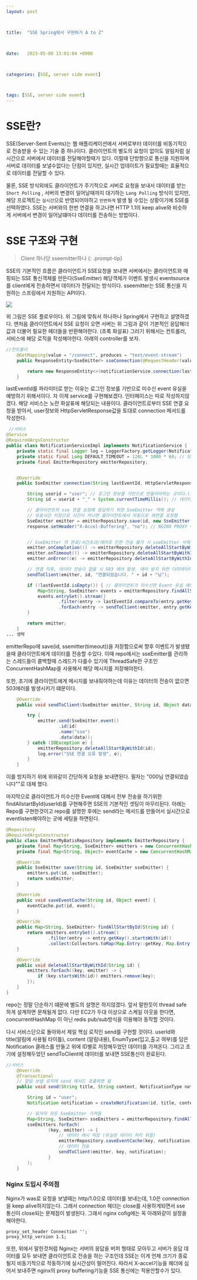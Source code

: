 ```yaml
---
layout: post



title:  "SSE Spring에서 구현하기 A to Z"



date:   2023-05-08 13:01:04 +0900



categories: [SSE, server side event]



tags: [SSE, server side event]
---
```

# SSE란?

SSE(Server-Sent Events)는 웹 애플리케이션에서 서버로부터 데이터를 비동기적으로 전송받을 수 있는 기술 중 하나이다.
클라이언트의 별도의 요청이 없이도 알림처럼 실시간으로 서버에서 데이터를 전달해야할때가 있다. 이럴때 단방향으로 통신을 지원하며 서버로 데이터를 보낼수없다는 단점이 있지만, 실시간 업데이트가 필요할때는 효율적으로 데이터를 전달할 수 있다.

물론, SSE 방식외에도 클라이언트가 주기적으로 서버로 요청을 보내서 데이터를 받는 `Short Polling` , 서버의 변경이 일어날때까지 대기하는 `Long Polling` 방식이 있지만, 해당 프로젝트는 `실시간`으로 반영되어야하고 `빈번하게` 발생 될 수있는 상황이기에 SSE를 선택하였다.
SSE는 서버와의 한번 연결을 하고나면 HTTP 1.1의 keep alive와 비슷하게 서버에서 변경이 일어날떄마다 데이터를 전송하는 방법이다.

# SSE 구조와 구현

> Client 하나당 sseemitter하나
> {: .prompt-tip}

SSE의 기본적인 흐름은 클라이언트가 SSE요청을 보내면 서버에서는 클라이언트와 매핑되는 SSE 통신객체를 만든다(SseEmitter)
해당객체가 이벤트 발생시 eventsource를 client에게 전송하면서 데이터가 전달되는 방식이다. sseemitter는 SSE 통신을 지원하는 스프링에서 지원하는 API이다.

<img src ="https://github.com/mskim0425/msKim0425.github.io/blob/main/images/internet/sse%ED%98%95%EC%8B%9D.png?raw=true">

위 그림은 SSE 플로우이다. 위 그림에 맞춰서 하나하나 Spring에서 구현하고 설명하겠다.
맨처음 클라이언트에서 SSE 요청이 오면 서버는 위 그림과 같이 기본적인 응답해더값과 더불어 필요한 헤더들을 반환해야한다. (초록 화살표) 그러기 위해서는 컨트롤러, 서비스에 해당 로직을 작성해야한다. 아래의 controller를 보자.

```java
//컨트롤러
	@GetMapping(value = "/connect", produces = "text/event-stream")
	public ResponseEntity<SseEmitter> sseConnection(@RequestHeader(value = "Last-Event-ID", required = false, defaultValue = "") String lastEventId, HttpServletResponse response) {

		return new ResponseEntity<>(notificationService.connection(lastEventId, response), HttpStatus.OK);
	}

```

lastEventId를 파라미터로 받는 이유는 로그인 정보를 기반으로 미수신 event 유실을 예방하기 위해서이다.
자 이제 service를 구현해보겠다. 인터페이스는 따로 작성하지않겠다.
해당 서비스는 노란 화살표에 해당되는 내용이다. 클라이언트로부터 SSE 연결 요청을 받아서, user정보와 HttpServletResponse값을 토대로 connection 메서드를 작성한다.

```java
 //서비스
@Service
@RequiredArgsConstructor
public class NotificationServiceImpl implements NotificationService {
	private static final Logger log = LoggerFactory.getLogger(NotificationService.class);
	private static final Long DEFAULT_TIMEOUT = 120L * 1000 * 60; // SSE 유효시간
	private final EmitterRepository emitterRepository;


	@Override
	public SseEmitter connection(String lastEventId, HttpServletResponse response) {

		String userid = "user"; // 로그인 정보를 기반으로 만들어야하는 곳이다.(로그인을 구현하지않아서 user라고 고정함)
		String id = userid + "_" + System.currentTimeMillis(); // 데이터 유실 시점 파악 위함

		// 클라이언트의 sse 연결 요청에 응답하기 위한 SseEmitter 객체 생성
		// 유효시간 지정으로 시간이 지나면 클라이언트에서 자동으로 재연결 요청함
		SseEmitter emitter = emitterRepository.save(id, new SseEmitter(DEFAULT_TIMEOUT));
		response.setHeader("X-Accel-Buffering", "no"); // NGINX PROXY 에서의 필요설정 불필요한 버퍼링방지


		// SseEmitter 의 완료/시간초과/에러로 인한 전송 불가 시 sseEmitter 삭제
		emitter.onCompletion(() -> emitterRepository.deleteAllStartByWithId(id));
		emitter.onTimeout(() -> emitterRepository.deleteAllStartByWithId(id));
		emitter.onError((e) -> emitterRepository.deleteAllStartByWithId(id));

		// 연결 직후, 데이터 전송이 없을 시 503 에러 발생. 에러 방지 위한 더미데이터 전송
		sendToClient(emitter, id, "연결되었습니다. " + id + "님");

		if (!lastEventId.isEmpty()) { // 클라이언트가 미수신한 Event 유실 예방, 연결이 끊켰거나 미수신된 데이터를 다 찾아서 보내준다.
			Map<String, SseEmitter> events = emitterRepository.findAllStartById(userid);
			events.entrySet().stream()
					.filter(entry -> lastEventId.compareTo(entry.getKey()) < 0)
					.forEach(entry -> sendToClient(emitter, entry.getKey(), entry.getValue()));
		}

		return emitter;
	}
... 생략
```

emitterRepo에 save(id, ssemitter(timeout))을 저장함으로써 향후 이벤트가 발생됐을때 클라이언트에게 데이터를 전송할 수있다.
이때 repo에서는 sseEmitter를 관리하는 스레드들이 콜백할때 스레드가 다를수 있기에 ThreadSafe한 구조인 ConcurrentHashMap을 사용해서 해당 메시지를 저장해야한다.

또한, 초기에 클라이언트에게 메시지를 보내줘야하는데 이유는 데이터의 전송이 없으면 503에러를 발생시키기 떄문이다.

```java
	@Override
	public void sendToClient(SseEmitter emitter, String id, Object data) {

		try {
			emitter.send(SseEmitter.event()
					.id(id)
					.name("sse")
					.data(data));
		} catch (IOException e) {
			emitterRepository.deleteAllStartByWithId(id);
			log.error("SSE 연결 오류 발생", e);
		}
	}
```

이를 방지하기 위에 위와같이 간단하게 요청을 보내면된다. 필자는 "000님 연결되었습니다""로 대체 했다.

마지막으로 클라이언트가 미수신한 Event에 대해서 전부 전송을 하기위한 findAllstartById(userId)를 구현해주면 SSE의 기본적인 셋팅이 마무리된다.
아래는 Repo를 구현한것이고 repo를 설명한 후에는 send라는 메서드를 만들어서 실시간으로 eventlisten해야하는 곳에 세팅을 하면된다.

```java
@Repository
@RequiredArgsConstructor
public class EmitterMyBatisRepository implements EmitterRepository {
	private final Map<String, SseEmitter> emitters = new ConcurrentHashMap<>();
	private final Map<String, Object> eventCache = new ConcurrentHashMap<>();

	@Override
	public SseEmitter save(String id, SseEmitter sseEmitter) {
		emitters.put(id, sseEmitter);
		return sseEmitter;
	}

	@Override
	public void saveEventCache(String id, Object event) {
		eventCache.put(id, event);
	}

	@Override
	public Map<String, SseEmitter> findAllStartById(String id) {
		return emitters.entrySet().stream()
				.filter(entry -> entry.getKey().startsWith(id))
				.collect(Collectors.toMap(Map.Entry::getKey, Map.Entry::getValue));
	}

	@Override
	public void deleteAllStartByWithId(String id) {
		emitters.forEach((key, emitter) -> {
			if (key.startsWith(id)) emitters.remove(key);
		});
	}
}

```

repo는 정말 단순하기 떄문에 별도의 설명은 하지않겠다. 앞서 말한듯이 thread safe하게 설계하면 문제될게 없다.
다만 EC2가 두대 이상으로  스케일 아웃을 한다면, concurrentHashMap 이 아닌 redis pub/sub방식을 이용해야 동작할 것이다.

다시 서비스단으로 돌아와서 제일 핵심 로직인 send를 구현할 것이다. userId와 title(알림에 사용될 타이틀), content (알림내용), EnumType(입고,출고 여부)를 담은 Notification 클래스를 만들고 위에 ID별로 저장해두었던 데이터를 가져온다. 그리고 초기에 설정해두었던 sendToClient에 데이터를 보내면 SSE통신이 완료된다.

```java
//서비스
	@Override
	@Transactional
	// 알림 보낼 로직에 send 메서드 호출하면 됨
	public void send(String title, String content, NotificationType notificationType) {

		String id = "user";
		Notification notification = createNotification(id, title, content, notificationType);

		// 유저의 모든 SseEmitter 가져옴
		Map<String, SseEmitter> sseEmitters = emitterRepository.findAllStartById(id);
		sseEmitters.forEach(
				(key, emitter) -> {
					// 데이터 캐시 저장 (유실된 데이터 처리 위함)
					emitterRepository.saveEventCache(key, notification);
					// 데이터 전송
					sendToClient(emitter, key, notification);
				}
		);
	}
```

### Nginx 도입시 주의점

Nginx가 was로 요청을 보낼때는 http/1.0으로 데이터를 보내는데, 1.0은 connection을 keep alive하지않는다. 그래서 connection 헤더는 close를 사용하게되면서 sse 통신이 close되는 문제점이 발생된다.  그래서 nginx cofig에는 꼭 아래와같이 설정을 해야한다.

```
proxy_set_header Connection '';
proxy_http_version 1.1;
```

또한, 위에서 말한것처럼 Nginx는 서버의 응답을 버퍼 형태로 모아두고 서버가 응답 데이터를 모두 보내면 클라이언트로 전송을 하는 구조인데 SSE는 이게 언제 크기가 종료될지 비동기적으로 작동하기에 실시간성이 떨어진다. 따라서 X-accel기능을 헤더에 심어서 보내주면 nginx의 proxy buffering기능을 SSE 통신에는 적용안할수가 있다.
